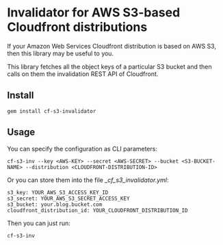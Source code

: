 # Invalidator for AWS S3-based Cloudfront distributions

If your Amazon Web Services Cloudfront distribution is based on AWS S3, then
this library may be useful to you.

This library fetches all the object keys of a particular S3 bucket and then
calls on them the invalidation REST API of Cloudfront.

## Install

`gem install cf-s3-invalidator`

## Usage

You can specify the configuration as CLI parameters:

`cf-s3-inv --key <AWS-KEY> --secret <AWS-SECRET> --bucket <S3-BUCKET-NAME> --distribution <CLOUDFRONT-DISTRIBUTION-ID>`

Or you can store them into the file *_cf_s3_invalidator.yml*:

    s3_key: YOUR_AWS_S3_ACCESS_KEY_ID
    s3_secret: YOUR_AWS_S3_SECRET_ACCESS_KEY
    s3_bucket: your.blog.bucket.com
    cloudfront_distribution_id: YOUR_CLOUDFRONT_DISTRIBUTION_ID

Then you can just run:

`cf-s3-inv`
